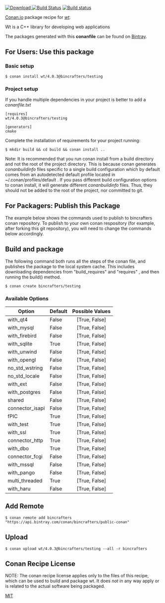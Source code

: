 [![Download](https://api.bintray.com/packages/bincrafters/public-conan/wt%3Abincrafters/images/download.svg) ](https://bintray.com/bincrafters/public-conan/wt%3Abincrafters/_latestVersion)
[![Build Status](https://travis-ci.org/bincrafters/conan-wt.svg?branch=testing%2F4.0.3)](https://travis-ci.org/bincrafters/conan-wt)
[![Build status](https://ci.appveyor.com/api/projects/status/github/bincrafters/conan-wt?branch=testing%2F4.0.3&svg=true)](https://ci.appveyor.com/project/bincrafters/conan-wt)

[Conan.io](https://conan.io) package recipe for [*wt*](https://github.com/emweb/wt).

Wt is a C++ library for developing web applications

The packages generated with this **conanfile** can be found on [Bintray](https://bintray.com/bincrafters/public-conan/wt%3Abincrafters).

## For Users: Use this package

### Basic setup

    $ conan install wt/4.0.3@bincrafters/testing

### Project setup

If you handle multiple dependencies in your project is better to add a *conanfile.txt*

    [requires]
    wt/4.0.3@bincrafters/testing

    [generators]
    cmake

Complete the installation of requirements for your project running:

    $ mkdir build && cd build && conan install ..

Note: It is recommended that you run conan install from a build directory and not the root of the project directory.  This is because conan generates *conanbuildinfo* files specific to a single build configuration which by default comes from an autodetected default profile located in ~/.conan/profiles/default .  If you pass different build configuration options to conan install, it will generate different *conanbuildinfo* files.  Thus, they should not be added to the root of the project, nor committed to git.

## For Packagers: Publish this Package

The example below shows the commands used to publish to bincrafters conan repository. To publish to your own conan respository (for example, after forking this git repository), you will need to change the commands below accordingly.

## Build and package

The following command both runs all the steps of the conan file, and publishes the package to the local system cache.  This includes downloading dependencies from "build_requires" and "requires" , and then running the build() method.

    $ conan create bincrafters/testing


### Available Options
| Option        | Default | Possible Values  |
| ------------- |:----------------- |:------------:|
| with_qt4      | False |  [True, False] |
| with_mysql      | False |  [True, False] |
| with_firebird      | False |  [True, False] |
| with_sqlite      | True |  [True, False] |
| with_unwind      | False |  [True, False] |
| with_opengl      | False |  [True, False] |
| no_std_wstring      | False |  [True, False] |
| no_std_locale      | False |  [True, False] |
| with_ext      | False |  [True, False] |
| with_postgres      | False |  [True, False] |
| shared      | False |  [True, False] |
| connector_isapi      | False |  [True, False] |
| fPIC      | True |  [True, False] |
| with_test      | True |  [True, False] |
| with_ssl      | True |  [True, False] |
| connector_http      | True |  [True, False] |
| with_dbo      | True |  [True, False] |
| connector_fcgi      | False |  [True, False] |
| with_mssql      | False |  [True, False] |
| with_pango      | False |  [True, False] |
| multi_threaded      | True |  [True, False] |
| with_haru      | False |  [True, False] |

## Add Remote

    $ conan remote add bincrafters "https://api.bintray.com/conan/bincrafters/public-conan"

## Upload

    $ conan upload wt/4.0.3@bincrafters/testing --all -r bincrafters


## Conan Recipe License

NOTE: The conan recipe license applies only to the files of this recipe, which can be used to build and package wt.
It does *not* in any way apply or is related to the actual software being packaged.

[MIT](git@github.com:bincrafters/conan-wt.git/blob/testing/4.0.3/LICENSE.md)
